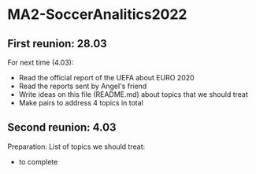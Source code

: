 # MA2-SoccerAnalitics2022

## First reunion: 28.03
For next time (4.03): 
- Read the official report of the UEFA about EURO 2020
- Read the reports sent by Angel's friend 
- Write ideas on this file (README.md) about topics that we should treat 
- Make pairs to address 4 topics in total 


## Second reunion: 4.03
Preparation: 
List of topics we should treat: 
- to complete 


